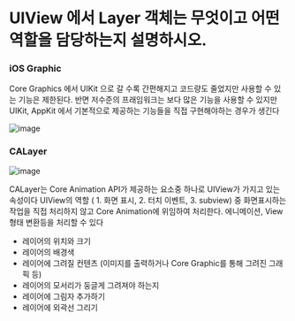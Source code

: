 # UIView 에서 Layer 객체는 무엇이고 어떤 역할을 담당하는지 설명하시오.

### iOS Graphic

Core Graphics 에서 UIKit 으로 갈 수록 간편해지고 코드량도 줄었지만 사용할 수 있는 기능은 제한된다. 반면 저수준의 프래임워크는 보다 많은 기능을 사용할 수 있지만 UIKit, AppKit 에서 기본적으로 제공하는 기능들을 직접 구현해야하는 경우가 생긴다

![image](https://user-images.githubusercontent.com/47033052/214489344-17008aa6-1eca-4286-baee-c8d481735e7c.png)

### CALayer

![image](https://user-images.githubusercontent.com/47033052/214489389-a56e4650-a9af-4c64-a682-13c8017cbdb7.png)

CALayer는 Core Animation API가 제공하는 요소중 하나로 UIView가 가지고 있는 속성이다 UIView의 역할 ( 1. 화면 표시, 2. 터치 이벤트, 3. subview) 중 화면표시하는 작업을 직접 처리하지 않고 Core Animation에 위임하여 처리한다. 에니메이션, View 형태 변환등을 처리할 수 있다

- 레이어의 위치와 크기
- 레이어의 배경색
- 레이어에 그려질 컨텐츠 (이미지를 출력하거나 Core Graphic를 통해 그려진 그래픽 등)
- 레이어의 모서리가 둥글게 그려져야 하는지
- 레이어에 그림자 추가하기
- 레이어에 외곽선 그리기